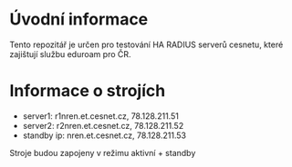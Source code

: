# Úvodní informace

Tento repozitář je určen pro testování HA RADIUS serverů cesnetu, které zajištují službu eduroam pro ČR.

# Informace o strojích

- server1: r1nren.et.cesnet.cz, 78.128.211.51
- server2: r2nren.et.cesnet.cz, 78.128.211.52
- standby ip: nren.et.cesnet.cz, 78.128.211.53

Stroje budou zapojeny v režimu aktivní + standby




